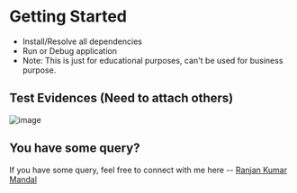 # Getting Started
- Install/Resolve all dependencies
- Run or Debug application
- Note: This is just for educational purposes, can't be used for business purpose.

## Test Evidences (Need to attach others)
![image](https://github.com/user-attachments/assets/c6b37a67-812e-4f9b-9d9a-deed4a3ff459)

## You have some query?
If you have some query, feel free to connect with me here -- [Ranjan Kumar Mandal](https://www.linkedin.com/in/ranjan-kumar-m-818367158/)

